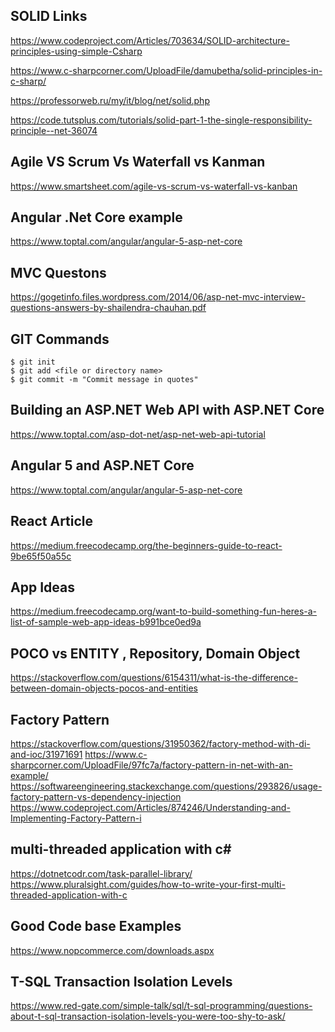 ## SOLID Links
https://www.codeproject.com/Articles/703634/SOLID-architecture-principles-using-simple-Csharp

https://www.c-sharpcorner.com/UploadFile/damubetha/solid-principles-in-c-sharp/

https://professorweb.ru/my/it/blog/net/solid.php

https://code.tutsplus.com/tutorials/solid-part-1-the-single-responsibility-principle--net-36074

## Agile VS Scrum Vs Waterfall vs Kanman

https://www.smartsheet.com/agile-vs-scrum-vs-waterfall-vs-kanban

## Angular .Net Core example 
https://www.toptal.com/angular/angular-5-asp-net-core

## MVC Questons
https://gogetinfo.files.wordpress.com/2014/06/asp-net-mvc-interview-questions-answers-by-shailendra-chauhan.pdf

## GIT Commands

```
$ git init
$ git add <file or directory name>
$ git commit -m "Commit message in quotes"
```

## Building an ASP.NET Web API with ASP.NET Core
https://www.toptal.com/asp-dot-net/asp-net-web-api-tutorial

## Angular 5 and ASP.NET Core
https://www.toptal.com/angular/angular-5-asp-net-core

## React Article 
https://medium.freecodecamp.org/the-beginners-guide-to-react-9be65f50a55c

## App Ideas
https://medium.freecodecamp.org/want-to-build-something-fun-heres-a-list-of-sample-web-app-ideas-b991bce0ed9a

## POCO vs ENTITY , Repository, Domain Object 
https://stackoverflow.com/questions/6154311/what-is-the-difference-between-domain-objects-pocos-and-entities

## Factory Pattern 

https://stackoverflow.com/questions/31950362/factory-method-with-di-and-ioc/31971691
https://www.c-sharpcorner.com/UploadFile/97fc7a/factory-pattern-in-net-with-an-example/
https://softwareengineering.stackexchange.com/questions/293826/usage-factory-pattern-vs-dependency-injection
https://www.codeproject.com/Articles/874246/Understanding-and-Implementing-Factory-Pattern-i

## multi-threaded application with c#
https://dotnetcodr.com/task-parallel-library/
https://www.pluralsight.com/guides/how-to-write-your-first-multi-threaded-application-with-c

## Good Code base  Examples 

https://www.nopcommerce.com/downloads.aspx


## T-SQL Transaction Isolation Levels 

https://www.red-gate.com/simple-talk/sql/t-sql-programming/questions-about-t-sql-transaction-isolation-levels-you-were-too-shy-to-ask/
